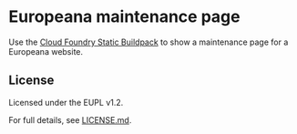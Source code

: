 # Europeana maintenance page

Use the [Cloud Foundry Static Buildpack](https://github.com/cloudfoundry/staticfile-buildpack)
to show a maintenance page for a Europeana website.

## License

Licensed under the EUPL v1.2.

For full details, see [LICENSE.md](LICENSE.md).
